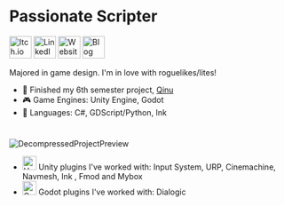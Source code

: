 # Passionate Scripter
[<img src='https://user-images.githubusercontent.com/107462457/236710107-7cd28589-c4e8-4797-bfc9-600ba72787a5.png' alt='Itch.io' height='40'>](https://tom-grzembke.itch.io)
[<img src='https://user-images.githubusercontent.com/107462457/236710152-5a78f4ba-5d5f-4804-9fa8-e523d9386e11.png' alt='LinkedIn' height='40'>](https://www.linkedin.com/in/tom-grzembke-845b79266)
[<img src='https://github.com/user-attachments/assets/027271cd-922d-40e3-bd3f-38e112be1847' alt='Website' height='40'>](https://tommy-dev.weebly.com/)
[<img src='https://github.com/user-attachments/assets/441b8890-414d-4a1c-b097-596e46c047d2' alt='Blog' height='40'>](https://tommygamedev.hashnode.dev/?source=top_nav_blog_home)

Majored in game design.
I'm in love with roguelikes/lites!

- 🔭 Finished my 6th semester project, [Qinu](https://tom-grzembke.itch.io/qinu)
- 🎮 Game Engines: Unity Engine, Godot
- 📗 Languages: C#, GDScript/Python, Ink
#
![DecompressedProjectPreview](https://github.com/TomGrzembke/TomGrzembke/assets/107462457/4d28b252-e399-4eda-9e36-c5f5a098af63)

- <img src='https://github.com/TomGrzembke/TomGrzembke/assets/107462457/45bd5761-af47-482c-9c66-d24e8f8eb1e2' alt = 'Unity' height='25'> Unity plugins I've worked with: Input System, URP, Cinemachine, Navmesh, Ink , Fmod and Mybox
- <img src='https://github.com/TomGrzembke/TomGrzembke/assets/107462457/5a4c19bb-2494-4926-9113-5185cf26a164' alt = 'Godot' height='25'> Godot plugins I've worked with: Dialogic
  #

